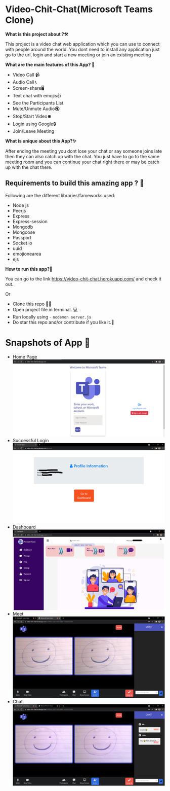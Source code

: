 # Video-Chit-Chat(Microsoft Teams Clone)

**What is this project about ?⚒️**

This project is a video chat web application which you can use to connect with people around the world. You dont need to install any application just go to the url, login and start a new meeting or join an existing meeting

**What are the main features of this App? 🔐**

- Video Call 📹
- Audio Call 📞
- Screen-share🖥️
- Text chat with emojis👍
- See the Participants List
- Mute/Unmute Audio🔇
- Stop/Start Video⏹️
- Login using Google🔒
- Join/Leave Meeting

**What is unique about this App?✨**

After ending the meeting you dont lose your chat or say someone joins late then they can also catch up with the chat. You just have to go to the same meeting room and you can continue your chat right there or may be catch up with the chat there.

## Requirements to build this amazing app ? 📒

Following are the different libraries/fameworks used:

- Node js
- Peerjs
- Express
- Express-session
- Mongodb
- Mongoose
- Passport
- Socket io
- uuid
- emojionearea
- ejs

**How to run this app?📲**

You can go to the link https://video-chit-chat.herokuapp.com/ and check it out.

Or

- Clone this repo 👩‍💻
- Open project file in terminal. 💻
- Run locally using - `nodemon server.js`
- Do star this repo and/or contribute if you like it.🙂

# Snapshots of App 📸

- Home Page![home](Demonstration-Pictures\Home.png)
- Successful Login
  ![login-successful](Demonstration-Pictures\Success-login.png)
- Dashboard
  ![Dashboard](Demonstration-Pictures\Dashboard.png)
- Meet
  ![Meet](Demonstration-Pictures\Meet.png)
- Chat
  ![Chat](Demonstration-Pictures\Chat.png)
